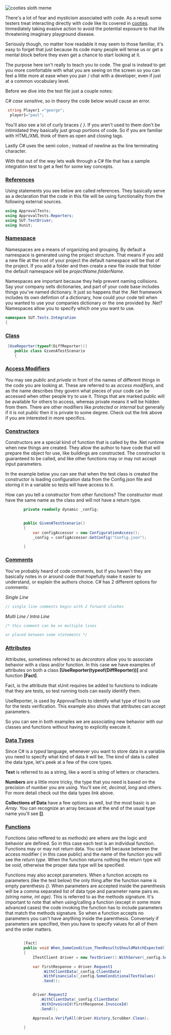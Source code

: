 ![cooties sloth meme](http://www.brendanconnolly.net/wp-content/uploads/2016/06/cootiesMeme.jpg)

There's a lot of fear and mysticism associated with code. As a result some testers treat interacting directly with code like its covered in [cooties](https://en.wikipedia.org/wiki/Cooties). Immediately taking evasive action to avoid the potential exposure to that life threatening imaginary playground disease. 

Seriously though, no matter how readable it may seem to those familiar, it's easy to forget that just because its code many people will tense us or get a mental block before they even get a chance to start looking at it. 

The purpose here isn't really to teach you to code. The goal is instead to get you more comfortable with what you are seeing on the screen so you can feel a little more at ease when you pair / chat with a developer, even if just at a common vocabulary level. 

Before we dive into the test file just a couple notes:

C# *case sensitive*, so in theory the code below would cause an error.
``` cs 
 string Player1 ="george";
  player1="paul";
```

You'll also see a lot of curly braces *{ }*. If you aren't used to them don't be intimidated they basically just group portions of code. So if you are familiar with HTML/XML think of them as open and closing tags.

Lastly C# uses the semi colon *;* instead of newline as the line terminating character. 

With that out of the way lets walk through a C# file that has a sample integration test to get a feel for some key concepts.

### [References](https://msdn.microsoft.com/en-us/library/sf0df423.aspx) 

Using statements you see below are called references. They basically serve as a declaration that the code in this file will be using functionality from the following external sources. 

``` cs
using ApprovalTests;
using ApprovalTests.Reporters;
using SUT.TestDriver;
using Xunit;

```

### [Namespace](https://msdn.microsoft.com/en-us/library/z2kcy19k.aspx)

Namespaces are  a means of organizing and grouping. By default a namespace is generated using the project structure. That means if you add a new file at the root of your project the default namespace will be that of the project. If you add a folder and then create a new file inside that folder the default namespace will be *projectName.folderName*. 

Namespaces are important because they help prevent naming collisions. Say your company sells dictionaries, and part of your code base includes things you've named dictionary. It just so happens that the .Net framework includes its own defintion of a dictionary, how could your code tell when you wanted to use your companies dictionary or the one provided by .Net? Namespaces allow you to specify which one you want to use.

```cs
namespace SUT.Tests.Integration
{
```

### [Class](https://msdn.microsoft.com/en-us/library/0b0thckt.aspx)

``` cs 
 [UseReporter(typeof(DiffReporter))]
    public class GivenATestScenario
    {
```


### [Access Modifiers](https://msdn.microsoft.com/en-us/library/wxh6fsc7.aspx)

You may see *public* and *private* in front of the names of different things in the code you are looking at. These are referred to as *access modifiers*, and as the name describes they govern what pieces of your code can be accessed when other people try to use it. Things that are marked public will be available for others to access, whereas private means it will be hidden from them. There are other modifiers like *protected* or *internal* but generally if it is not *public* then it is private to some degree. Check out the link above if you are interested in more specifics. 


### [Constructors](https://msdn.microsoft.com/en-us/library/ms173115.aspx)

Constructors are a special kind of function that is called by the .Net runtime when new things are created. They allow the author to have code that will prepare the object for use, like buildings are constructed. The constructor is guaranteed to be called, and like other functions may or may not accept input parameters. 

In the example below you can see that when the test class is created the constructor is loading configuration data from the Config.json file and storing it in a variable so tests will have access to it. 

How can you tell a constructor from other functions? The constructor must have the same name as the class and will not have a return type.

``` cs
        private readonly dynamic _config;


        public GivenATestScenario()
        {
            var configAccessor = new ConfigurationAccess();
            _config = configAccessor.GetConfig("Config.json");

        }
```

### [Comments](https://msdn.microsoft.com/en-us/library/aa664667.aspx)
You've probably heard of code comments, but if you haven't they are basically notes in or around code that hopefully make it easier to understand, or explain the authors choice. C# has 2 different options for comments:

*Single Line* 
```cs 
// single line comments begin with 2 forward slashes
```

*Multi Line / Intra Line*
```cs
/* this comment can be on multiple lines 

or placed between some statements */
```


### [Attributes](https://msdn.microsoft.com/en-us/library/mt653979.aspx)
Attributes, sometimes referred to as *decorators* allow you to associate behavior with a class and/or function. In this case we have examples of attributes on both a class **[UseReporter(typeof(DiffReporter))]** and function **[Fact]**. 

Fact, is the attribute that xUnit requires be added to functions to indicate that they are tests, so test running tools can easily identify them.  

UseReporter, is used by ApprovalTests to identify what type of tool to use for the tests verification. This example also shows that attributes can accept parameters. 

So you can see in both examples we are associating new behavior with our classes and functions without having to explicitly execute it. 


### [Data Types](https://msdn.microsoft.com/en-us/library/ms228360.aspx#Anchor_1) 

Since C# is a *typed* language, whenever you want to store data in a variable you need to specify what kind of data it will be. 
The kind of data is called the data type, let's peek at a few of the core types. 

**Text** is referred to as a string, like a word is *string* of letters or characters. 

**Numbers** are a little more tricky, the type that you need is based on the precision of number you are using. You'll see *int*, *decimal*, *long* and others. For more detail check out the data types link above. 

**Collections of Data** have a few options as well, but the most basic is an *Array*. You can recognize an array because at the end of the usual type name you'll see **[]**. 


### [Functions](https://msdn.microsoft.com/en-us/library/ms173114.aspx)

Functions (also reffered to as *methods*) are where are the logic and behavior are defined. So in this case each test is an individual function. Functions may or may not return data. You can tell because between the access modifier ( in this case public) and the name of the function you will see the *return type*. When the function returns nothing the return type will be *void*, otherwise the proper data type will be specified. 

Functions may also accept parameters. When a function accepts no parameters (like the test below) the only thing after the function name is empty parenthesis *()*. When parameters are accepted inside the parenthesis will be a comma separated list of data type and parameter name pairs ex. *(string name, int age)*. This is referred to as the methods signature. It's important to note that when using/calling a function (except in some more advanced cases) the code invoking the function has to include parameters that match the methods signature. So when a function accepts no parameters you can't have anything inside the parenthesis. Conversely if parameters are specified, then you have to specify values for all of them and the order matters.

```cs

        [Fact]
        public void When_SomeCondition_ThenResultsShouldMatchExpected()
        {
            ITestClient driver = new TestDriver().WithServer(_config.Server);

            var firstResponse = driver.Request1
                .WithClientData(_config.ClientData)
                .WithFinancials(_config.SomeConditionalTestValues)
                .Send();


            driver.Request2
               .WithClientData(_config.ClientData)
               .WithInvoiceId(firstResponse.InvoiceId)
               .Send();

            Approvals.VerifyAll(driver.History,Scrubber.Clean);

        }

```

 
 